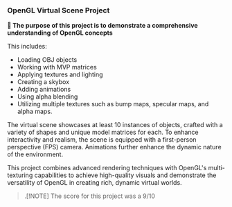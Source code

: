 ### OpenGL Virtual Scene Project
**💭 The purpose of this project is to demonstrate a comprehensive understanding of OpenGL concepts**  

This includes: 
  - Loading OBJ objects
  - Working with MVP matrices
  - Applying textures and lighting
  - Creating a skybox
  - Adding animations
  - Using alpha blending
  - Utilizing multiple textures such as bump maps, specular maps, and alpha maps.

The virtual scene showcases at least 10 instances of objects, crafted with a variety of shapes and unique model matrices for each. To enhance interactivity and realism, the scene is equipped with a first-person perspective (FPS) camera. Animations further enhance the dynamic nature of the environment.

This project combines advanced rendering techniques with OpenGL's multi-texturing capabilities to achieve high-quality visuals and demonstrate the versatility of OpenGL in creating rich, dynamic virtual worlds.
> .[!NOTE]
> The score for this project was a 9/10

